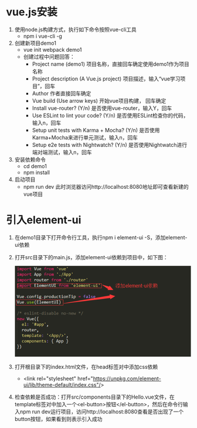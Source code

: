 # vue.js安装

1. 使用node.js构建方式，执行如下命令按照vue-cli工具
   * npm i vue-cli -g
2. 创建新项目demo1
   * vue init webpack demo1
   * 创建过程中问题回答：
     * Project name (demo1) 项目名称，直接回车确定使用demo1作为项目名称
     * Project description (A Vue.js project) 项目描述，输入“vue学习项目”，回车
     * Author 作者直接回车确定
     * Vue build (Use arrow keys) 开始vue项目构建， 回车确定
     * Install vue-router? (Y/n) 是否使用vue-router，输入Y，回车
     * Use ESLint to lint your code? (Y/n) 是否使用ESLint检查你的代码，输入n，回车
     * Setup unit tests with Karma + Mocha? (Y/n) 是否使用Karma+Mocha来进行单元测试，输入n，回车
     * Setup e2e tests with Nightwatch? (Y/n)  是否使用Nightwatch进行端对端测试，输入n，回车
3. 安装依赖命令
   * ​cd demo1
   * npm install
4. 启动项目
   * npm run dev
     此时浏览器访问http://localhost:8080地址即可查看新建的vue项目
# 引入element-ui
1. 在demo1目录下打开命令行工具，执行npm i element-ui -S，添加element-ui依赖

2. 打开src目录下的main.js，添加element-ui依赖到项目中，如下图：

   ![main添加element-ui依赖](./imgs/1.png)
3. 打开根目录下的index.html文件，在head标签对中添加css依赖
   * &lt;link rel="stylesheet" href="https://unpkg.com/element-ui/lib/theme-default/index.css"/&gt;
4. 检查依赖是否成功：打开src/components目录下的Hello.vue文件，在template标签对中加入一个&lt;el-button&gt;按钮&lt;/el-button&gt;，然后在命令行输入npm run dev运行项目，访问http://localhost:8080查看是否出现了一个button按钮，如果看到则表示引入成功